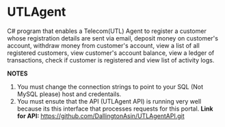 # UTLAgent
C# program that enables a Telecom(UTL) Agent to register a customer whose registration details are sent via email, deposit money on customer's account, withdraw money from customer's account, view a list of all registered customers, view customer's account balance, view a ledger of transactions, check if customer is registered and view list of activity logs. 

<strong>NOTES</strong>
1. You must change the connection strings to point to your SQL (Not MySQL please) host and credentails.
2. You must ensute that the API (UTLAgent API) is running very well because its this interface that processes requests for this portal.
<b>Link for API: </b> https://github.com/DallingtonAsin/UTLAgentAPI.git
